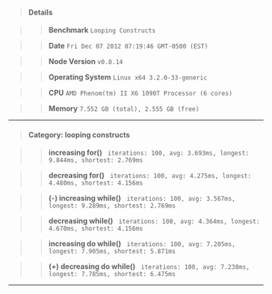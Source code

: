 > #### Details

>> **Benchmark** ```Looping Constructs```

>> **Date** ```Fri Dec 07 2012 07:19:46 GMT-0500 (EST)```

>> **Node Version** ```v0.8.14```

>> **Operating System** ```Linux x64 3.2.0-33-generic```

>> **CPU** ```AMD Phenom(tm) II X6 1090T Processor (6 cores)```

>> **Memory** ```7.552 GB (total), 2.555 GB (free)```



---

> #### Category: looping constructs

>> **increasing for()** ``` iterations: 100, avg: 3.693ms, longest: 9.844ms, shortest: 2.769ms```

>> **decreasing for()** ``` iterations: 100, avg: 4.275ms, longest: 4.480ms, shortest: 4.156ms```

>> **(-) increasing while()** ``` iterations: 100, avg: 3.567ms, longest: 9.289ms, shortest: 2.769ms```

>> **decreasing while()** ``` iterations: 100, avg: 4.364ms, longest: 4.670ms, shortest: 4.156ms```

>> **increasing do while()** ``` iterations: 100, avg: 7.205ms, longest: 7.905ms, shortest: 5.871ms```

>> **(+) decreasing do while()** ``` iterations: 100, avg: 7.238ms, longest: 7.785ms, shortest: 6.475ms```



---

